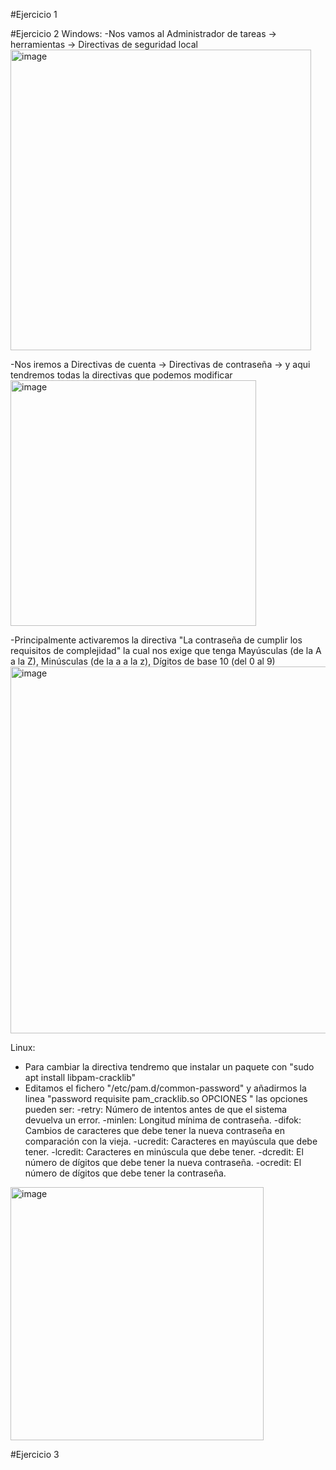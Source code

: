 #Ejercicio 1


#Ejercicio 2
Windows:
  -Nos vamos al Administrador de tareas -> herramientas -> Directivas de seguridad local
  <img width="481" alt="image" src="https://github.com/JavierPovedano/Seguridad/assets/117440210/b0714af7-6d1b-4c84-83d6-80671e197a98">

  -Nos iremos a Directivas de cuenta -> Directivas de contraseña -> y aqui tendremos todas la directivas que podemos modificar
  <img width="393" alt="image" src="https://github.com/JavierPovedano/Seguridad/assets/117440210/391f743e-38c2-4577-903f-eaf665b144b1">

  -Principalmente activaremos la directiva "La contraseña de cumplir los requisitos de complejidad" la cual nos exige que tenga Mayúsculas (de la A a la Z), Minúsculas (de la a a la z),
   Dígitos de base 10 (del 0 al 9)
  <img width="587" alt="image" src="https://github.com/JavierPovedano/Seguridad/assets/117440210/2d20989c-b956-47ed-ba5b-9918723766c5">

Linux:
  - Para cambiar la directiva tendremo que instalar un paquete con "sudo apt install libpam-cracklib"
  - Editamos el fichero "/etc/pam.d/common-password" y añadirmos la linea "password requisite pam_cracklib.so OPCIONES " las opciones pueden ser:
    -retry: Número de intentos antes de que el sistema devuelva un error.
    -minlen: Longitud mínima de contraseña.
    -difok: Cambios de caracteres que debe tener la nueva contraseña en comparación con la vieja.
    -ucredit: Caracteres en mayúscula que debe tener.
    -lcredit: Caracteres en minúscula que debe tener.
    -dcredit: El número de dígitos que debe tener la nueva contraseña.
    -ocredit: El número de dígitos que debe tener la contraseña. 
  <img width="405" alt="image" src="https://github.com/JavierPovedano/Seguridad/assets/117440210/9e930706-8f53-4ade-8559-ac06f369e5e3">

#Ejercicio 3
